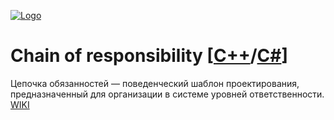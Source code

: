 [![Logo](https://raw.githubusercontent.com/ogycode/DesignPatterns/master/merch/chain.PNG)](https://github.com/ogycode/DesignPatterns/tree/master/src/BehavioralPatterns/ChainOfResponsibility)

# Chain of responsibility [[C++]()/[C#]()]
Цепочка обязанностей — поведенческий шаблон проектирования, предназначенный для организации в системе уровней ответственности. [WIKI](https://ru.wikipedia.org/wiki/%D0%A6%D0%B5%D0%BF%D0%BE%D1%87%D0%BA%D0%B0_%D0%BE%D0%B1%D1%8F%D0%B7%D0%B0%D0%BD%D0%BD%D0%BE%D1%81%D1%82%D0%B5%D0%B9)